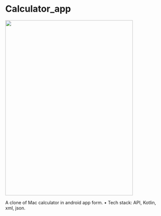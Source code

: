 # Calculator_app
<img  src='Cal_SS/Screenshot_3.jpg' width="400" height="550" >

<br>
<p>A clone of Mac calculator in android app form.
• Tech stack: API, Kotlin, xml, json.</p>
